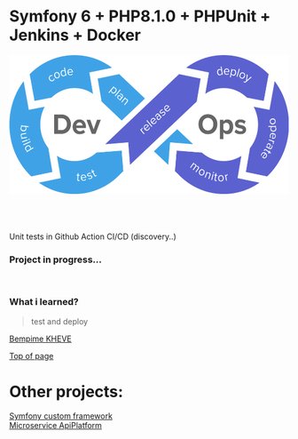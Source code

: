 # Symfony 6 + PHP8.1.0  + PHPUnit + Jenkins + Docker

<div align="center"><img src="public/images/cicd-gotestr.png" height="250" alt="image"></div>

<br/>
    
<br/>

<br/>

 Unit tests in Github Action CI/CD (discovery..)

### Project in progress...


<br/>

### What i learned?
> test and deploy
> 
[Bempime KHEVE](https://www.linkedin.com/in/bempime-kheve/)<br/>

<a href="https://github.com/Juju075/symfony-devops#symfony-6--php810---phpunit--jenkins--docker">Top of page</a>

# Other projects:

<a href="https://github.com/Juju075/php_framework">Symfony custom framework</a>
<br>
<a href="#">Microservice ApiPlatform</a>
